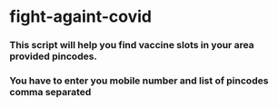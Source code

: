 # fight-againt-covid
### This script will help you find vaccine slots in your area provided pincodes.
### You have to enter you mobile number and list of pincodes comma separated

